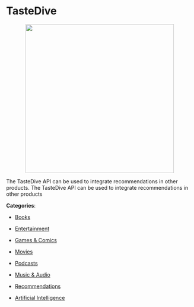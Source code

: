 # TasteDive
<p align="center">
    <img width="400" src="https://raw.githubusercontent.com/apis-list/apis-list/apis/tastedive/logo_256x256.png" />
</p>

The TasteDive API can be used to integrate recommendations in other products. The TasteDive API can be used to integrate recommendations in other products



**Categories**:

- [Books](https://github.com/apis-list/apis-list#books)

- [Entertainment](https://github.com/apis-list/apis-list#entertainment)

- [Games & Comics](https://github.com/apis-list/apis-list#games-and-comics)

- [Movies](https://github.com/apis-list/apis-list#movies)

- [Podcasts](https://github.com/apis-list/apis-list#podcasts)

- [Music & Audio](https://github.com/apis-list/apis-list#music-and-audio)

- [Recommendations](https://github.com/apis-list/apis-list#recommendations)

- [Artificial Intelligence](https://github.com/apis-list/apis-list#artificial-intelligence)



